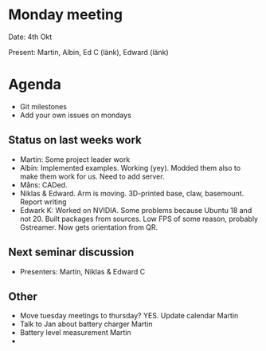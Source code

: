 # Monday meeting
Date: 4th Okt

Present: Martin, Albin, Ed C (länk), Edward (länk)


# Agenda
- Git milestones
- Add your own issues on mondays



## Status on last weeks work
-  Martin: Some project leader work
-  Albin: Implemented examples. Working (yey). Modded them also to make them work for us. Need to add server. 
-  Måns: CADed. 
-  Niklas & Edward. Arm is moving. 3D-printed base, claw, basemount. Report writing
-  Edwark K: Worked on NVIDIA. Some problems because Ubuntu 18 and not 20. Built packages from sources. Low FPS of some reason, probably Gstreamer. Now gets orientation from QR. 

## Next seminar discussion
- Presenters: Martin, Niklas & Edward C


## Other 
- Move tuesday meetings to thursday? YES. Update calendar Martin
- Talk to Jan about battery charger Martin
- Battery level measurement Martin
- 



